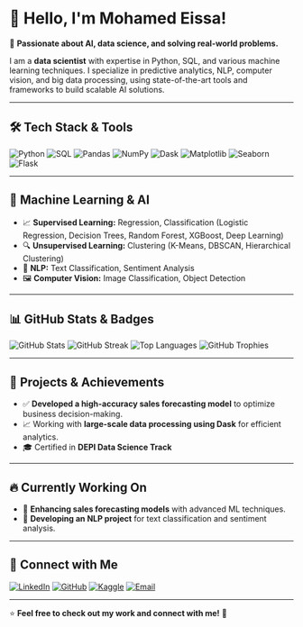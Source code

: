 # 👋 Hello, I'm Mohamed Eissa!

🚀 **Passionate about AI, data science, and solving real-world problems.**

I am a **data scientist** with expertise in Python, SQL, and various machine learning techniques. I specialize in predictive analytics, NLP, computer vision, and big data processing, using state-of-the-art tools and frameworks to build scalable AI solutions.

---

## 🛠️ Tech Stack & Tools

![Python](https://img.shields.io/badge/Python-3776AB?style=for-the-badge&logo=python&logoColor=white)
![SQL](https://img.shields.io/badge/SQL-4479A1?style=for-the-badge&logo=sqlite&logoColor=white)
![Pandas](https://img.shields.io/badge/Pandas-150458?style=for-the-badge&logo=pandas&logoColor=white)
![NumPy](https://img.shields.io/badge/NumPy-013243?style=for-the-badge&logo=numpy&logoColor=white)
![Dask](https://img.shields.io/badge/Dask-EE722E?style=for-the-badge&logo=dask&logoColor=white)
![Matplotlib](https://img.shields.io/badge/Matplotlib-11557C?style=for-the-badge&logo=plotly&logoColor=white)
![Seaborn](https://img.shields.io/badge/Seaborn-008080?style=for-the-badge)
![Flask](https://img.shields.io/badge/Flask-000000?style=for-the-badge&logo=flask&logoColor=white)

---

## 🤖 Machine Learning & AI

- 📈 **Supervised Learning:** Regression, Classification (Logistic Regression, Decision Trees, Random Forest, XGBoost, Deep Learning)  
- 🔍 **Unsupervised Learning:** Clustering (K-Means, DBSCAN, Hierarchical Clustering)  
- 📝 **NLP:** Text Classification, Sentiment Analysis  
- 🖼️ **Computer Vision:** Image Classification, Object Detection  

---

## 📊 GitHub Stats & Badges

![GitHub Stats](https://github-readme-stats.vercel.app/api?username=engmohamedeissa&show_icons=true&theme=radical)
![GitHub Streak](https://github-readme-streak-stats.herokuapp.com/?user=engmohamedeissa&theme=radical)
![Top Languages](https://github-readme-stats.vercel.app/api/top-langs/?username=engmohamedeissa&layout=compact&theme=radical)
![GitHub Trophies](https://github-profile-trophy.vercel.app/?username=engmohamedeissa&theme=radical&no-bg=true&no-frame=true)

---

## 🌟 Projects & Achievements

- ✅ **Developed a high-accuracy sales forecasting model** to optimize business decision-making.  
- 📈 Working with **large-scale data processing using Dask** for efficient analytics.  
- 🎓 Certified in **DEPI Data Science Track**  

---

## 🔥 Currently Working On

- 🚀 **Enhancing sales forecasting models** with advanced ML techniques.  
- 🧠 **Developing an NLP project** for text classification and sentiment analysis.  

---

## 🔗 Connect with Me

[![LinkedIn](https://img.shields.io/badge/LinkedIn-Connect-blue?style=for-the-badge&logo=linkedin)](www.linkedin.com/in/mohamed-eissa-eg)
[![GitHub](https://img.shields.io/badge/GitHub-Follow-black?style=for-the-badge&logo=github)](https://github.com/M-Eissa92)
[![Kaggle](https://img.shields.io/badge/Kaggle-Profile-blue?style=for-the-badge&logo=kaggle)](https://www.kaggle.com/mohamedeissa92)
[![Email](https://img.shields.io/badge/Email-Contact-red?style=for-the-badge&logo=gmail)](m.eissa30@outlook.com)

---

⭐ **Feel free to check out my work and connect with me!** 🚀
